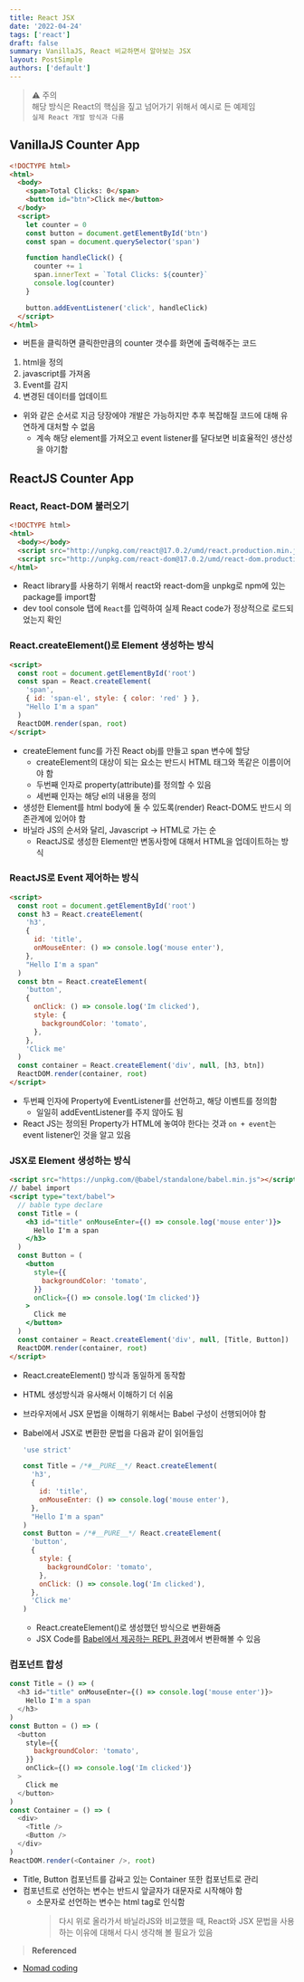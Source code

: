 ```yaml
---
title: React JSX
date: '2022-04-24'
tags: ['react']
draft: false
summary: VanillaJS, React 비교하면서 알아보는 JSX
layout: PostSimple
authors: ['default']
---
```


> ⚠️ 주의\
> 해당 방식은 React의 핵심을 짚고 넘어가기 위해서 예시로 든 예제임\
> `실제 React 개발 방식과 다름`

## VanillaJS Counter App

```html
<!DOCTYPE html>
<html>
  <body>
    <span>Total Clicks: 0</span>
    <button id="btn">Click me</button>
  </body>
  <script>
    let counter = 0
    const button = document.getElementById('btn')
    const span = document.querySelector('span')

    function handleClick() {
      counter += 1
      span.innerText = `Total Clicks: ${counter}`
      console.log(counter)
    }

    button.addEventListener('click', handleClick)
  </script>
</html>
```

- 버튼을 클릭하면 클릭한만큼의 counter 갯수를 화면에 출력해주는 코드

1. html을 정의
2. javascript를 가져옴
3. Event를 감지
4. 변경된 데이터를 업데이트

- 위와 같은 순서로 지금 당장에야 개발은 가능하지만 추후 복잡해질 코드에 대해 유연하게 대처할 수 없음
  - 계속 해당 element를 가져오고 event listener를 달다보면 비효율적인 생산성을 야기함

## ReactJS Counter App

### React, React-DOM 불러오기

```html
<!DOCTYPE html>
<html>
  <body></body>
  <script src="http://unpkg.com/react@17.0.2/umd/react.production.min.js"></script>
  <script src="http://unpkg.com/react-dom@17.0.2/umd/react-dom.production.min.js"></script>
</html>
```

- React library를 사용하기 위해서 react와 react-dom을 unpkg로 npm에 있는 package를 import함
- dev tool console 탭에 `React`를 입력하여 실제 React code가 정상적으로 로드되었는지 확인

### React.createElement()로 Element 생성하는 방식

```html
<script>
  const root = document.getElementById('root')
  const span = React.createElement(
    'span',
    { id: 'span-el', style: { color: 'red' } },
    "Hello I'm a span"
  )
  ReactDOM.render(span, root)
</script>
```

- createElement func를 가진 React obj를 만들고 span 변수에 할당
  - createElement의 대상이 되는 요소는 반드시 HTML 태그와 똑같은 이름이어야 함
  - 두번째 인자로 property(attribute)를 정의할 수 있음
  - 세번째 인자는 해당 el의 내용을 정의
- 생성한 Element를 html body에 둘 수 있도록(render) React-DOM도 반드시 의존관계에 있어야 함
- 바닐라 JS의 순서와 달리, Javascript -> HTML로 가는 순
  - ReactJS로 생성한 Element만 변동사항에 대해서 HTML을 업데이트하는 방식

### ReactJS로 Event 제어하는 방식

```html
<script>
  const root = document.getElementById('root')
  const h3 = React.createElement(
    'h3',
    {
      id: 'title',
      onMouseEnter: () => console.log('mouse enter'),
    },
    "Hello I'm a span"
  )
  const btn = React.createElement(
    'button',
    {
      onClick: () => console.log('Im clicked'),
      style: {
        backgroundColor: 'tomato',
      },
    },
    'Click me'
  )
  const container = React.createElement('div', null, [h3, btn])
  ReactDOM.render(container, root)
</script>
```

- 두번째 인자에 Property에 EventListener를 선언하고, 해당 이벤트를 정의함
  - 일일히 addEventListener를 주지 않아도 됨
- React JS는 정의된 Property가 HTML에 놓여야 한다는 것과 `on + event`는 event listener인 것을 알고 있음

### JSX로 Element 생성하는 방식

```html
<script src="https://unpkg.com/@babel/standalone/babel.min.js"></script>
// babel import
<script type="text/babel">
  // bable type declare
  const Title = (
    <h3 id="title" onMouseEnter={() => console.log('mouse enter')}>
      Hello I'm a span
    </h3>
  )
  const Button = (
    <button
      style={{
        backgroundColor: 'tomato',
      }}
      onClick={() => console.log('Im clicked')}
    >
      Click me
    </button>
  )
  const container = React.createElement('div', null, [Title, Button])
  ReactDOM.render(container, root)
</script>
```

- React.createElement() 방식과 동일하게 동작함
- HTML 생성방식과 유사해서 이해하기 더 쉬움
- 브라우저에서 JSX 문법을 이해하기 위해서는 Babel 구성이 선행되어야 함
- Babel에서 JSX로 변환한 문법을 다음과 같이 읽어들임

  ```javascript
  'use strict'

  const Title = /*#__PURE__*/ React.createElement(
    'h3',
    {
      id: 'title',
      onMouseEnter: () => console.log('mouse enter'),
    },
    "Hello I'm a span"
  )
  const Button = /*#__PURE__*/ React.createElement(
    'button',
    {
      style: {
        backgroundColor: 'tomato',
      },
      onClick: () => console.log('Im clicked'),
    },
    'Click me'
  )
  ```

  - React.createElement()로 생성했던 방식으로 변환해줌
  - JSX Code를 [Babel에서 제공하는 REPL 환경](https://babeljs.io/repl)에서 변환해볼 수 있음

### 컴포넌트 합성

```javascript
const Title = () => (
  <h3 id="title" onMouseEnter={() => console.log('mouse enter')}>
    Hello I'm a span
  </h3>
)
const Button = () => (
  <button
    style={{
      backgroundColor: 'tomato',
    }}
    onClick={() => console.log('Im clicked')}
  >
    Click me
  </button>
)
const Container = () => (
  <div>
    <Title />
    <Button />
  </div>
)
ReactDOM.render(<Container />, root)
```

- Title, Button 컴포넌트를 감싸고 있는 Container 또한 컴포넌트로 관리
- 컴포넌트로 선언하는 변수는 반드시 앞글자가 대문자로 시작해야 함
  - 소문자로 선언하는 변수는 html tag로 인식함
    > 다시 위로 올라가서 바닐라JS와 비교했을 때, React와 JSX 문법을 사용하는 이유에 대해서 다시 생각해 볼 필요가 있음

> **Referenced**

- [Nomad coding](https://nomadcoders.co/react-for-beginners)
